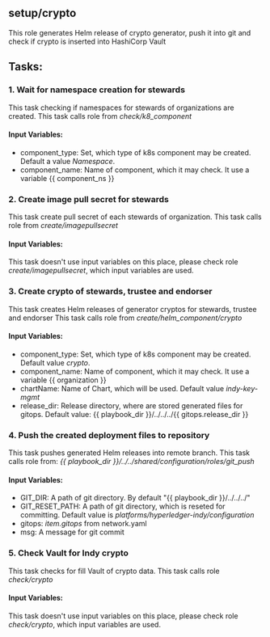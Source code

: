 [//]: # (##############################################################################################)
[//]: # (Copyright Accenture. All Rights Reserved.)
[//]: # (SPDX-License-Identifier: Apache-2.0)
[//]: # (##############################################################################################)

## setup/crypto
This role generates Helm release of crypto generator, push it into git and check if crypto is inserted into HashiCorp Vault

## Tasks:
### 1. Wait for namespace creation for stewards
This task checking if namespaces for stewards of organizations are created.
This task calls role from *check/k8_component*
#### Input Variables:
 - component_type: Set, which type of k8s component may be created. Default a value *Namespace*.
 - component_name: Name of component, which it may check. It use a variable {{ component_ns }}
### 2. Create image pull secret for stewards
This task create pull secret of each stewards of organization.
This task calls role from *create/imagepullsecret*
#### Input Variables:
This task doesn't use input variables on this place, please check role *create/imagepullsecret*, which input variables are used.
### 3. Create crypto of stewards, trustee and endorser
This task creates Helm releases of generator cryptos for stewards, trustee and endorser
This task calls role from *create/helm_component/crypto*
#### Input Variables:
 - component_type: Set, which type of k8s component may be created. Default value *crypto*.
 - component_name: Name of component, which it may check. It use a variable {{ organization }}
 - chartName: Name of Chart, which will be used. Default value *indy-key-mgmt* 
 - release_dir: Release directory, where are stored generated files for gitops. Default value: {{ playbook_dir }}/../../../{{ gitops.release_dir }}
### 4. Push the created deployment files to repository
This task pushes generated Helm releases into remote branch.
This task calls role from: *{{ playbook_dir }}/../../shared/configuration/roles/git_push*
#### Input Variables:
 - GIT_DIR: A path of git directory. By default "{{ playbook_dir }}/../../../"
 - GIT_RESET_PATH: A path of git directory, which is reseted for committing. Default value is *platforms/hyperledger-indy/configuration*
 - gitops: *item.gitops* from network.yaml
 - msg: A message for git commit
### 5. Check Vault for Indy crypto
This task checks for fill Vault of crypto data.
This task calls role *check/crypto*
#### Input Variables:
This task doesn't use input variables on this place, please check role *check/crypto*, which input variables are used. 
